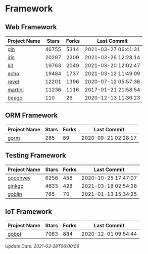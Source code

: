 # Framework

## Web Framework
| Project Name | Stars | Forks | Last Commit |
| ------------ | ----- | ----- | ----------- |
| [gin](https://github.com/gin-gonic/gin) | 46755 | 5314 | 2021-03-27 06:41:31 |
| [iris](https://github.com/kataras/iris) | 20297 | 2209 | 2021-03-26 12:28:14 |
| [kit](https://github.com/go-kit/kit) | 19763 | 2049 | 2021-03-20 12:02:47 |
| [echo](https://github.com/labstack/echo) | 19484 | 1737 | 2021-03-12 11:49:09 |
| [revel](https://github.com/revel/revel) | 12201 | 1396 | 2020-07-12 05:57:36 |
| [martini](https://github.com/go-martini/martini) | 11236 | 1116 | 2017-01-21 21:58:54 |
| [beego](https://github.com/astaxie/beego) | 110 | 26 | 2020-12-13 11:36:23 |

## ORM Framework
| Project Name | Stars | Forks | Last Commit |
| ------------ | ----- | ----- | ----------- |
| [gorm](https://github.com/jinzhu/gorm) | 285 | 89 | 2020-09-21 02:28:17 |

## Testing Framework
| Project Name | Stars | Forks | Last Commit |
| ------------ | ----- | ----- | ----------- |
| [goconvey](https://github.com/smartystreets/goconvey) | 6256 | 458 | 2020-10-25 17:47:07 |
| [ginkgo](https://github.com/onsi/ginkgo) | 4633 | 428 | 2021-03-18 02:54:38 |
| [goblin](https://github.com/franela/goblin) | 765 | 70 | 2021-01-13 15:34:25 |

## IoT Framework
| Project Name | Stars | Forks | Last Commit |
| ------------ | ----- | ----- | ----------- |
| [gobot](https://github.com/hybridgroup/gobot) | 7083 | 884 | 2020-12-01 09:54:44 |

*Update Date: 2021-03-28T06:00:56*